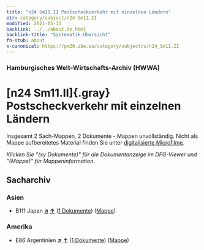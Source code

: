```yaml
---
title: "n24 Sm11.II Postscheckverkehr mit einzelnen Ländern"
etr: category/subject/n24 Sm11.II
modified: 2021-03-13
backlink: ../../about.de.html
backlink-title: "Systematik-Übersicht"
fn-stub: about
x-canonical: https://pm20.zbw.eu/category/subject/s/n24_Sm11.II
---
```


### Hamburgisches Welt-Wirtschafts-Archiv (HWWA)
# [n24 Sm11.II]{.gray}&#8201; Postscheckverkehr mit einzelnen Ländern&#160; 




Insgesamt 2 Sach-Mappen, 2 Dokumente - Mappen unvollständig.
Nicht als Mappe aufbereitetes Material finden Sie unter [digitalisierte Microfilme](/film/h1_sh.de.html).

_Klicken Sie "(xy Dokumente)" für die Dokumentanzeige im DFG-Viewer und "(Mappe)" für Mappeninformation._

## Sacharchiv




### Asien

- B111 Japan [**&nearr;**](../../../geo/i/141272/about.de.html "Japan (alle Mappen)") [**&uarr;**](../../../geo/about.de.html#B111 "Ländersystematik") (<a href="https://pm20.zbw.eu/dfgview/sh/141272,145372" title="über: Japan : Postscheckverkehr mit einzelnen Ländern" target="_blank">1 Dokumente</a>) ([Mappe](../../../../folder/sh/1412xx/141272/1453xx/145372/about.de.html))

### Amerika

- E86 Argentinien [**&nearr;**](../../../geo/i/141692/about.de.html "Argentinien (alle Mappen)") [**&uarr;**](../../../geo/about.de.html#E86 "Ländersystematik") (<a href="https://pm20.zbw.eu/dfgview/sh/141692,145372" title="über: Argentinien : Postscheckverkehr mit einzelnen Ländern" target="_blank">1 Dokumente</a>) ([Mappe](../../../../folder/sh/1416xx/141692/1453xx/145372/about.de.html))


